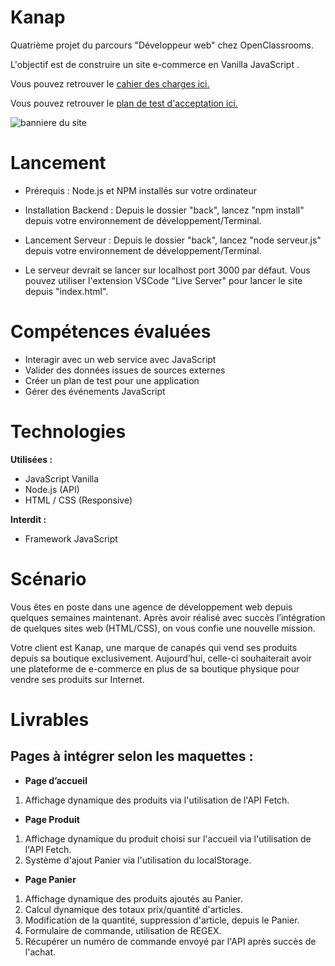 # Kanap

Quatrième projet du parcours "Développeur web" chez OpenClassrooms. 

L'objectif est de construire un site e-commerce en Vanilla JavaScript .

Vous pouvez retrouver le [cahier des charges ici.](notes/Kanap%20-%20Specifications%20fonctionnelles.pdf)

Vous pouvez retrouver le [plan de test d'acceptation ici.](notes/Kanap%20-%20Specifications%20fonctionnelles.pdf)

![banniere du site](/front/images/banniere.png)

# Lancement

- Prérequis  : Node.js et NPM installés sur votre ordinateur

- Installation Backend : Depuis le dossier "back", lancez "npm install" depuis votre environnement de développement/Terminal.

- Lancement Serveur : Depuis le dossier "back", lancez "node serveur.js" depuis votre environnement de développement/Terminal.

- Le serveur devrait se lancer sur localhost port 3000 par défaut. Vous pouvez utiliser l'extension VSCode "Live Server" pour lancer le site depuis "index.html". 

# Compétences évaluées
- Interagir avec un web service avec JavaScript
- Valider des données issues de sources externes
- Créer un plan de test pour une application
- Gérer des événements JavaScript


# Technologies
**Utilisées :** 
- JavaScript Vanilla
- Node.js (API)
- HTML / CSS (Responsive)

**Interdit :** 
- Framework JavaScript

# Scénario
Vous êtes en poste dans une agence de développement web depuis quelques semaines maintenant. Après avoir réalisé avec succès l’intégration de quelques sites web (HTML/CSS), on vous confie une nouvelle mission.

Votre client est Kanap, une marque de canapés qui vend ses produits depuis sa boutique exclusivement. Aujourd’hui, celle-ci souhaiterait avoir une plateforme de e-commerce en plus de sa boutique physique pour vendre ses produits sur Internet.


# Livrables
## Pages à intégrer selon les maquettes :
- **Page d’accueil** 
1. Affichage dynamique des produits via l'utilisation de l'API Fetch.

- **Page Produit**
1. Affichage dynamique du produit choisi sur l'accueil via l'utilisation de l'API Fetch.
2. Système d'ajout Panier via l'utilisation du localStorage.

- **Page Panier**
1. Affichage dynamique des produits ajoutés au Panier.
2. Calcul dynamique des totaux prix/quantité d'articles.
3. Modification de la quantité, suppression d'article, depuis le Panier.
4. Formulaire de commande, utilisation de REGEX.
5. Récupérer un numéro de commande envoyé par l'API après succès de l'achat.



